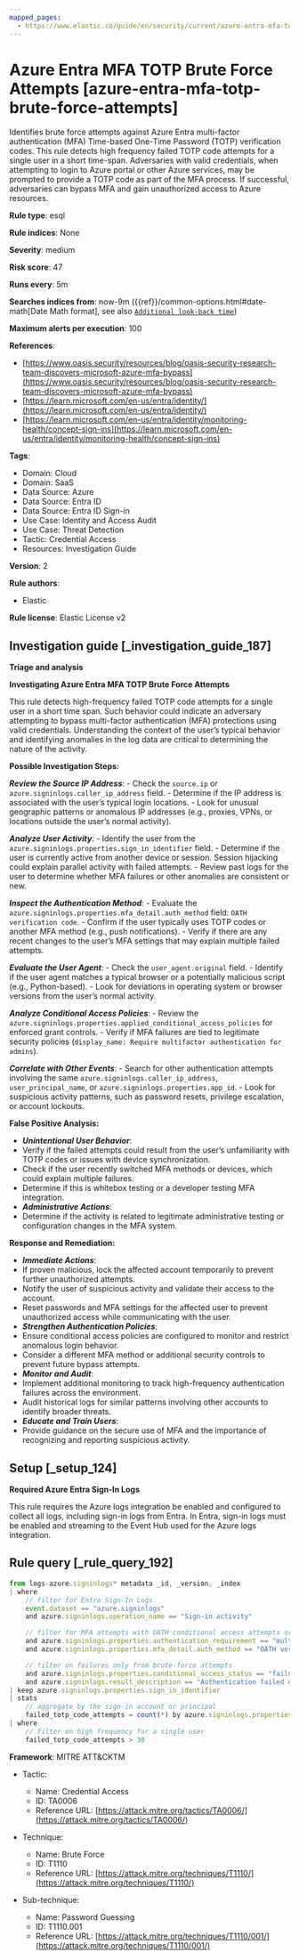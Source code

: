 ```yaml
---
mapped_pages:
  - https://www.elastic.co/guide/en/security/current/azure-entra-mfa-totp-brute-force-attempts.html
---
```


# Azure Entra MFA TOTP Brute Force Attempts [azure-entra-mfa-totp-brute-force-attempts]

Identifies brute force attempts against Azure Entra multi-factor authentication (MFA) Time-based One-Time Password (TOTP) verification codes. This rule detects high frequency failed TOTP code attempts for a single user in a short time-span. Adversaries with valid credentials, when attempting to login to Azure portal or other Azure services, may be prompted to provide a TOTP code as part of the MFA process. If successful, adversaries can bypass MFA and gain unauthorized access to Azure resources.

**Rule type**: esql

**Rule indices**: None

**Severity**: medium

**Risk score**: 47

**Runs every**: 5m

**Searches indices from**: now-9m ({{ref}}/common-options.html#date-math[Date Math format], see also [`Additional look-back time`](docs-content://solutions/security/detect-and-alert/create-detection-rule.md#rule-schedule))

**Maximum alerts per execution**: 100

**References**:

* [https://www.oasis.security/resources/blog/oasis-security-research-team-discovers-microsoft-azure-mfa-bypass](https://www.oasis.security/resources/blog/oasis-security-research-team-discovers-microsoft-azure-mfa-bypass)
* [https://learn.microsoft.com/en-us/entra/identity/](https://learn.microsoft.com/en-us/entra/identity/)
* [https://learn.microsoft.com/en-us/entra/identity/monitoring-health/concept-sign-ins](https://learn.microsoft.com/en-us/entra/identity/monitoring-health/concept-sign-ins)

**Tags**:

* Domain: Cloud
* Domain: SaaS
* Data Source: Azure
* Data Source: Entra ID
* Data Source: Entra ID Sign-in
* Use Case: Identity and Access Audit
* Use Case: Threat Detection
* Tactic: Credential Access
* Resources: Investigation Guide

**Version**: 2

**Rule authors**:

* Elastic

**Rule license**: Elastic License v2

## Investigation guide [_investigation_guide_187]

**Triage and analysis**

**Investigating Azure Entra MFA TOTP Brute Force Attempts**

This rule detects high-frequency failed TOTP code attempts for a single user in a short time span. Such behavior could indicate an adversary attempting to bypass multi-factor authentication (MFA) protections using valid credentials. Understanding the context of the user’s typical behavior and identifying anomalies in the log data are critical to determining the nature of the activity.

**Possible Investigation Steps:**

***Review the Source IP Address***: - Check the `source.ip` or `azure.signinlogs.caller_ip_address` field. - Determine if the IP address is associated with the user’s typical login locations. - Look for unusual geographic patterns or anomalous IP addresses (e.g., proxies, VPNs, or locations outside the user’s normal activity).

***Analyze User Activity***: - Identify the user from the `azure.signinlogs.properties.sign_in_identifier` field. - Determine if the user is currently active from another device or session. Session hijacking could explain parallel activity with failed attempts. - Review past logs for the user to determine whether MFA failures or other anomalies are consistent or new.

***Inspect the Authentication Method***: - Evaluate the `azure.signinlogs.properties.mfa_detail.auth_method` field: `OATH verification code`. - Confirm if the user typically uses TOTP codes or another MFA method (e.g., push notifications). - Verify if there are any recent changes to the user’s MFA settings that may explain multiple failed attempts.

***Evaluate the User Agent***: - Check the `user_agent.original` field. - Identify if the user agent matches a typical browser or a potentially malicious script (e.g., Python-based). - Look for deviations in operating system or browser versions from the user’s normal activity.

***Analyze Conditional Access Policies***: - Review the `azure.signinlogs.properties.applied_conditional_access_policies` for enforced grant controls. - Verify if MFA failures are tied to legitimate security policies (`display_name: Require multifactor authentication for admins`).

***Correlate with Other Events***: - Search for other authentication attempts involving the same `azure.signinlogs.caller_ip_address`, `user_principal_name`, or `azure.signinlogs.properties.app_id`. - Look for suspicious activity patterns, such as password resets, privilege escalation, or account lockouts.

**False Positive Analysis:**

* ***Unintentional User Behavior***:
* Verify if the failed attempts could result from the user’s unfamiliarity with TOTP codes or issues with device synchronization.
* Check if the user recently switched MFA methods or devices, which could explain multiple failures.
* Determine if this is whitebox testing or a developer testing MFA integration.
* ***Administrative Actions***:
* Determine if the activity is related to legitimate administrative testing or configuration changes in the MFA system.

**Response and Remediation:**

* ***Immediate Actions***:
* If proven malicious, lock the affected account temporarily to prevent further unauthorized attempts.
* Notify the user of suspicious activity and validate their access to the account.
* Reset passwords and MFA settings for the affected user to prevent unauthorized access while communicating with the user.
* ***Strengthen Authentication Policies***:
* Ensure conditional access policies are configured to monitor and restrict anomalous login behavior.
* Consider a different MFA method or additional security controls to prevent future bypass attempts.
* ***Monitor and Audit***:
* Implement additional monitoring to track high-frequency authentication failures across the environment.
* Audit historical logs for similar patterns involving other accounts to identify broader threats.
* ***Educate and Train Users***:
* Provide guidance on the secure use of MFA and the importance of recognizing and reporting suspicious activity.


## Setup [_setup_124]

**Required Azure Entra Sign-In Logs**

This rule requires the Azure logs integration be enabled and configured to collect all logs, including sign-in logs from Entra. In Entra, sign-in logs must be enabled and streaming to the Event Hub used for the Azure logs integration.


## Rule query [_rule_query_192]

```js
from logs-azure.signinlogs* metadata _id, _version, _index
| where
    // filter for Entra Sign-In Logs
    event.dataset == "azure.signinlogs"
    and azure.signinlogs.operation_name == "Sign-in activity"

    // filter for MFA attempts with OATH conditional access attempts or TOTP
    and azure.signinlogs.properties.authentication_requirement == "multiFactorAuthentication"
    and azure.signinlogs.properties.mfa_detail.auth_method == "OATH verification code"

    // filter on failures only from brute-force attempts
    and azure.signinlogs.properties.conditional_access_status == "failure"
    and azure.signinlogs.result_description == "Authentication failed during strong authentication request."
| keep azure.signinlogs.properties.sign_in_identifier
| stats
    // aggregate by the sign-in account or principal
    failed_totp_code_attempts = count(*) by azure.signinlogs.properties.sign_in_identifier
| where
    // filter on high frequency for a single user
    failed_totp_code_attempts > 30
```

**Framework**: MITRE ATT&CKTM

* Tactic:

    * Name: Credential Access
    * ID: TA0006
    * Reference URL: [https://attack.mitre.org/tactics/TA0006/](https://attack.mitre.org/tactics/TA0006/)

* Technique:

    * Name: Brute Force
    * ID: T1110
    * Reference URL: [https://attack.mitre.org/techniques/T1110/](https://attack.mitre.org/techniques/T1110/)

* Sub-technique:

    * Name: Password Guessing
    * ID: T1110.001
    * Reference URL: [https://attack.mitre.org/techniques/T1110/001/](https://attack.mitre.org/techniques/T1110/001/)



